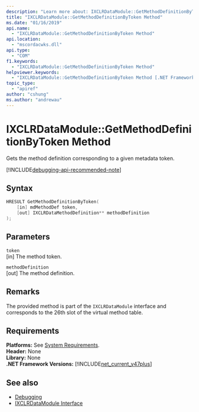 ```yaml
---
description: "Learn more about: IXCLRDataModule::GetMethodDefinitionByToken Method"
title: "IXCLRDataModule::GetMethodDefinitionByToken Method"
ms.date: "01/16/2019"
api.name:
  - "IXCLRDataModule::GetMethodDefinitionByToken Method"
api.location:
  - "mscordacwks.dll"
api.type:
  - "COM"
f1.keywords:
  - "IXCLRDataModule::GetMethodDefinitionByToken Method"
helpviewer.keywords:
  - "IXCLRDataModule::GetMethodDefinitionByToken Method [.NET Framework debugging]"
topic_type:
  - "apiref"
author: "cshung"
ms.author: "andrewau"
---
```

# IXCLRDataModule::GetMethodDefinitionByToken Method

Gets the method definition corresponding to a given metadata token.

[!INCLUDE[debugging-api-recommended-note](../../../../includes/debugging-api-recommended-note.md)]

## Syntax

```cpp
HRESULT GetMethodDefinitionByToken(
    [in] mdMethodDef token,
    [out] IXCLRDataMethodDefinition** methodDefinition
);
```

## Parameters

`token`\
[in] The method token.

`methodDefinition`\
[out] The method definition.

## Remarks

The provided method is part of the `IXCLRDataModule` interface and corresponds to the 26th slot of the virtual method table.

## Requirements

**Platforms:** See [System Requirements](../../get-started/system-requirements.md).  
**Header:** None  
**Library:** None  
**.NET Framework Versions:** [!INCLUDE[net_current_v47plus](../../../../includes/net-current-v47plus.md)]  

## See also

- [Debugging](index.md)
- [IXCLRDataModule Interface](ixclrdatamodule-interface.md)
